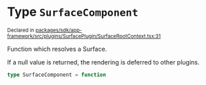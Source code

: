 # Type `SurfaceComponent`
<sub>Declared in [packages/sdk/app-framework/src/plugins/SurfacePlugin/SurfaceRootContext.tsx:31](https://github.com/dxos/dxos/blob/4d6eae504/packages/sdk/app-framework/src/plugins/SurfacePlugin/SurfaceRootContext.tsx#L31)</sub>


Function which resolves a Surface.

If a null value is returned, the rendering is deferred to other plugins.

```ts
type SurfaceComponent = function
```
